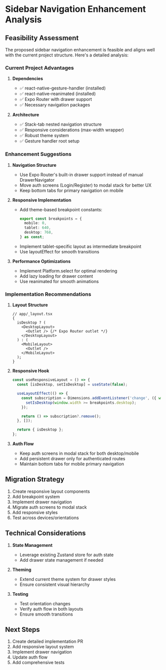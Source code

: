 # Sidebar Navigation Enhancement Analysis

## Feasibility Assessment

The proposed sidebar navigation enhancement is feasible and aligns well with the current project structure. Here's a detailed analysis:

### Current Project Advantages

1. **Dependencies**

   - ✅ react-native-gesture-handler (installed)
   - ✅ react-native-reanimated (installed)
   - ✅ Expo Router with drawer support
   - ✅ Necessary navigation packages

2. **Architecture**
   - ✅ Stack-tab nested navigation structure
   - ✅ Responsive considerations (max-width wrapper)
   - ✅ Robust theme system
   - ✅ Gesture handler root setup

### Enhancement Suggestions

1. **Navigation Structure**

   - Use Expo Router's built-in drawer support instead of manual DrawerNavigator
   - Move auth screens (Login/Register) to modal stack for better UX
   - Keep bottom tabs for primary navigation on mobile

2. **Responsive Implementation**

   - Add theme-based breakpoint constants:
     ```typescript
     export const breakpoints = {
       mobile: 0,
       tablet: 640,
       desktop: 768,
     } as const;
     ```
   - Implement tablet-specific layout as intermediate breakpoint
   - Use layoutEffect for smooth transitions

3. **Performance Optimizations**
   - Implement Platform.select for optimal rendering
   - Add lazy loading for drawer content
   - Use reanimated for smooth animations

### Implementation Recommendations

1. **Layout Structure**

   ```tsx
   // app/_layout.tsx
   {
     isDesktop ? (
       <DesktopLayout>
         <Outlet /> {/* Expo Router outlet */}
       </DesktopLayout>
     ) : (
       <MobileLayout>
         <Outlet />
       </MobileLayout>
     );
   }
   ```

2. **Responsive Hook**

   ```typescript
   const useResponsiveLayout = () => {
     const [isDesktop, setIsDesktop] = useState(false);

     useLayoutEffect(() => {
       const subscription = Dimensions.addEventListener('change', ({ window }) => {
         setIsDesktop(window.width >= breakpoints.desktop);
       });

       return () => subscription?.remove();
     }, []);

     return { isDesktop };
   };
   ```

3. **Auth Flow**
   - Keep auth screens in modal stack for both desktop/mobile
   - Add persistent drawer only for authenticated routes
   - Maintain bottom tabs for mobile primary navigation

## Migration Strategy

1. Create responsive layout components
2. Add breakpoint system
3. Implement drawer navigation
4. Migrate auth screens to modal stack
5. Add responsive styles
6. Test across devices/orientations

## Technical Considerations

1. **State Management**

   - Leverage existing Zustand store for auth state
   - Add drawer state management if needed

2. **Theming**

   - Extend current theme system for drawer styles
   - Ensure consistent visual hierarchy

3. **Testing**
   - Test orientation changes
   - Verify auth flow in both layouts
   - Ensure smooth transitions

## Next Steps

1. Create detailed implementation PR
2. Add responsive layout system
3. Implement drawer navigation
4. Update auth flow
5. Add comprehensive tests
